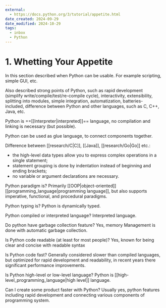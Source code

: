 ```yaml
---
external:
  - https://docs.python.org/3/tutorial/appetite.html
date_created: 2024-09-29
date_modified: 2024-10-29
tags:
  - inbox
  - Python
---
```

# 1. Whetting Your Appetite

In this section described when Python can be usable. For example scripting,
simple GUI, etc.

Also described strong points of Python, such as rapid development (simplify
write/compile/test/re-compile cycle), interactivity, extensibility, splitting
into modules, simple integration, automatization, batteries-included, difference
between Python and other languages, such as C, C++, Java, etc.

Python is ==[[Interpreter|interpreted]]== language, no compilation and linking
is necessary (but possible). <!--SR:!2024-11-01,3,250-->

Python can be used as glue language, to connect components together.

Difference between [[research/C|C]], [[Java]], [[research/Go|Go]] etc.:
- the high-level data types allow you to express complex operations in a single
statement;
- statement grouping is done by indentation instead of beginning and ending
brackets;
- no variable or argument declarations are necessary.

Python paradigm is?
&#10;
Primarily [[OOP|object-oriented]] [[programming_language|programming language]],
but also supports imperative, functional, and procedural paradigms. <!--SR:!2024-11-01,3,250-->

Python typing is?
&#10;
Python is dynamically typed. <!--SR:!2024-11-01,3,250-->

Python compiled or interpreted language?
&#10;
Interpreted language. <!--SR:!2024-11-01,3,250-->

Do python have garbage collection feature?
&#10;
Yes, memory Management is done with automatic garbage collection. <!--SR:!2024-11-01,3,250-->

Is Python code readable (at least for most people)?
&#10;
Yes, known for being clear and concise with readable syntax <!--SR:!2024-11-01,3,250-->

Is Python code fast?
&#10;
Generally considered slower than compiled languages, but optimized for rapid
development and readability, in recent years there significant performance
improvements. <!--SR:!2024-10-30,1,230-->

Is Python high-level or low-level language?
&#10;
Python is [[high-level_programming_language|high level]] language. <!--SR:!2024-11-01,3,250-->

Can I create some product faster with Python?
&#10;
Usually yes, python features including rapid development and connecting various
components of programming system. <!--SR:!2024-11-01,3,250-->
